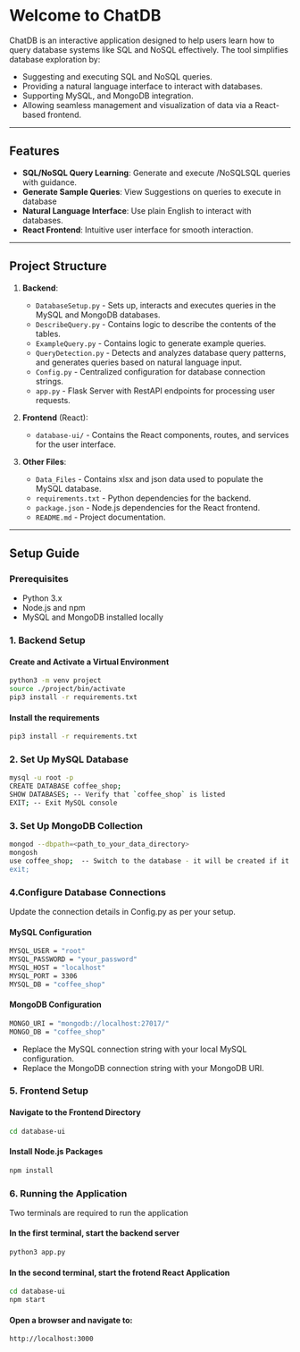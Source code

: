 # Welcome to ChatDB

ChatDB is an interactive application designed to help users learn how to query database systems like SQL and NoSQL effectively. The tool simplifies database exploration by:  
- Suggesting and executing SQL and NoSQL queries.  
- Providing a natural language interface to interact with databases.  
- Supporting MySQL, and MongoDB integration.  
- Allowing seamless management and visualization of data via a React-based frontend.  

---

## Features  
- **SQL/NoSQL Query Learning**: Generate and execute /NoSQLSQL queries with guidance.  
- **Generate Sample Queries**: View Suggestions on queries to execute in database
- **Natural Language Interface**: Use plain English to interact with databases.
- **React Frontend**: Intuitive user interface for smooth interaction.  

---
## Project Structure 

1. **Backend**:    
   - `DatabaseSetup.py` - Sets up, interacts and executes queries in the MySQL and MongoDB databases.  
   - `DescribeQuery.py` - Contains logic to describe the contents of the tables.  
   - `ExampleQuery.py` - Contains logic to generate example queries.  
   - `QueryDetection.py` - Detects and analyzes database query patterns, and generates queries based on natural language input.  
   - `Config.py` - Centralized configuration for database connection strings.  
   - `app.py` - Flask Server with RestAPI endpoints for processing user requests.  


2. **Frontend** (React):  
   - `database-ui/` - Contains the React components, routes, and services for the user interface.  


3. **Other Files**:  
   - `Data_Files` - Contains xlsx and json data used to populate the MySQL database.  
   - `requirements.txt` - Python dependencies for the backend.  
   - `package.json` - Node.js dependencies for the React frontend.  
   - `README.md` - Project documentation.  


---

## Setup Guide  

### Prerequisites 
- Python 3.x  
- Node.js and npm  
- MySQL and MongoDB installed locally  

### 1. Backend Setup  

#### Create and Activate a Virtual Environment  
```bash
python3 -m venv project
source ./project/bin/activate
pip3 install -r requirements.txt
```

#### Install the requirements
```bash
pip3 install -r requirements.txt
```

### 2. Set Up MySQL Database
```bash
mysql -u root -p  
CREATE DATABASE coffee_shop;  
SHOW DATABASES; -- Verify that `coffee_shop` is listed  
EXIT; -- Exit MySQL console 
```

### 3. Set Up MongoDB Collection

```bash
mongod --dbpath=<path_to_your_data_directory>  
mongosh  
use coffee_shop;  -- Switch to the database - it will be created if it doesn't exist  
exit;
```

### 4.Configure Database Connections

Update the connection details in Config.py as per your setup.

#### MySQL Configuration
```bash
MYSQL_USER = "root"  
MYSQL_PASSWORD = "your_password"  
MYSQL_HOST = "localhost"  
MYSQL_PORT = 3306  
MYSQL_DB = "coffee_shop"  
```

#### MongoDB Configuration  
```bash
MONGO_URI = "mongodb://localhost:27017/"  
MONGO_DB = "coffee_shop"
```

- Replace the MySQL connection string with your local MySQL configuration.
- Replace the MongoDB connection string with your MongoDB URI.


### 5. Frontend Setup 

#### Navigate to the Frontend Directory
```bash
cd database-ui
```

#### Install Node.js Packages
```bash
npm install
```

### 6. Running the Application
Two terminals are required to run the application

#### In the first terminal, start the backend server
```bash
python3 app.py 
```

#### In the second terminal, start the frotend React Application
```bash
cd database-ui
npm start 
```

#### Open a browser and navigate to:
```bash
http://localhost:3000  
```